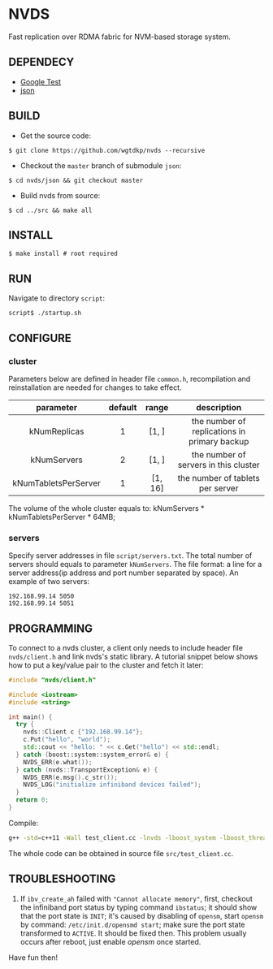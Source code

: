 [Google Test]: https://github.com/google/googletest
[json]: https://github.com/nlohmann/json

# NVDS

Fast replication over RDMA fabric for NVM-based storage system.

## DEPENDECY

+ [Google Test]
+ [json]

## BUILD

+ Get the source code:
```shell
$ git clone https://github.com/wgtdkp/nvds --recursive
```

+ Checkout the `master` branch of submodule `json`:
```shell
$ cd nvds/json && git checkout master
```

+ Build nvds from source:
```shell
$ cd ../src && make all
```

## INSTALL
```shell
$ make install # root required
```

## RUN
Navigate to directory `script`:
```shell
script$ ./startup.sh
```

## CONFIGURE
### cluster
Parameters below are defined in header file `common.h`, recompilation and reinstallation are needed for changes to take effect.

| parameter    | default | range | description |
| :--------:   | :---:   | :---: | :---------: |
| kNumReplicas |    1    | [1, ] | the number of replications in primary backup |
| kNumServers  |    2    | [1, ] | the number of servers in this cluster |
| kNumTabletsPerServer | 1 | [1, 16] | the number of tablets per server |

The volume of the whole cluster equals to: kNumServers * kNumTabletsPerServer * 64MB;

### servers
Specify server addresses in file `script/servers.txt`. The total number of servers
should equals to parameter `kNumServers`. The file format: a line for a server address(ip address and port number separated by space). An example of two servers:

```text
192.168.99.14 5050
192.168.99.14 5051
```

## PROGRAMMING
To connect to a nvds cluster, a client only needs to include header file `nvds/client.h` and link nvds's static library.
A tutorial snippet below shows how to put a key/value pair to the cluster and fetch it later:

```c++
#include "nvds/client.h"

#include <iostream>
#include <string>

int main() {
  try {
    nvds::Client c {"192.168.99.14"};
    c.Put("hello", "world");
    std::cout << "hello: " << c.Get("hello") << std::endl;
  } catch (boost::system::system_error& e) {
    NVDS_ERR(e.what());
  } catch (nvds::TransportException& e) {
    NVDS_ERR(e.msg().c_str());
    NVDS_LOG("initialize infiniband devices failed");
  }
  return 0;
}
```

Compile:

```bash
g++ -std=c++11 -Wall test_client.cc -lnvds -lboost_system -lboost_thread -pthread -libverbs
```

The whole code can be obtained in source file `src/test_client.cc`.

## TROUBLESHOOTING

1. If `ibv_create_ah` failed with `"Cannot allocate memory"`, first, checkout the infiniband port status by typing command `ibstatus`; it should show that the port state is `INIT`; it's caused by disabling of `opensm`, start `opensm` by command: `/etc/init.d/opensmd start`; make sure the port state transformed to `ACTIVE`. It should be fixed then. This problem usually occurs after reboot, just enable _opensm_ once started.

Have fun then!
